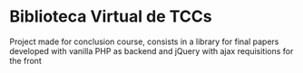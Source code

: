 # Biblioteca Virtual de TCCs
Project made for conclusion course, consists in a library for final papers developed with vanilla PHP as backend and jQuery with ajax requisitions for the front
